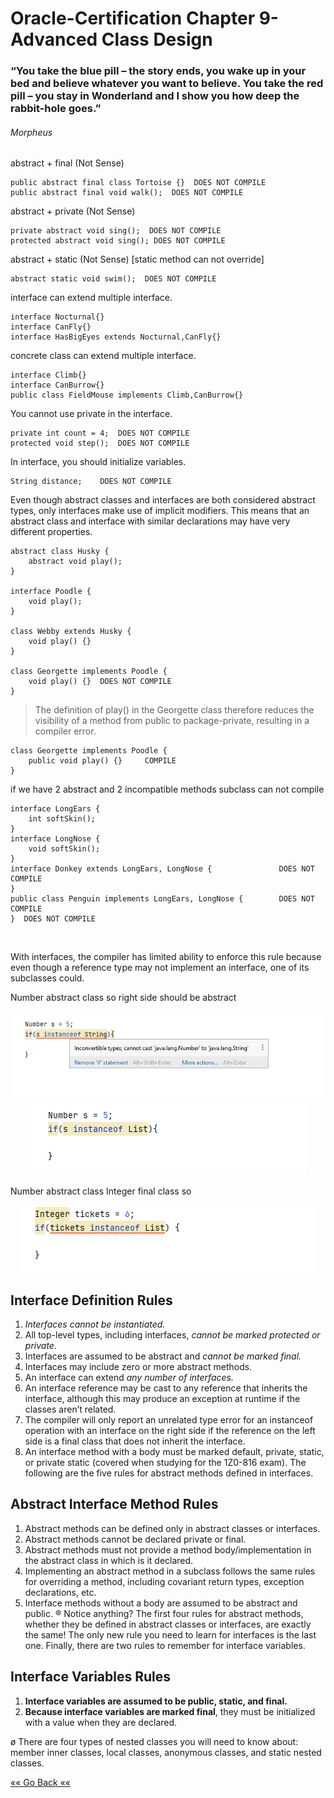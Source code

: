 # Oracle-Certification Chapter 9-Advanced Class Design
### “You take the blue pill – the story ends, you wake up in your bed and believe whatever you want to believe. You take the red pill – you stay in Wonderland and I show you how deep the rabbit-hole goes.”
###### Morpheus
abstract + final (Not Sense)

    public abstract final class Tortoise {}  DOES NOT COMPILE
    public abstract final void walk();  DOES NOT COMPILE




abstract + private (Not Sense)

    private abstract void sing();  DOES NOT COMPILE
    protected abstract void sing(); DOES NOT COMPILE


abstract + static (Not Sense) [static method can not override]

    abstract static void swim();  DOES NOT COMPILE


interface can extend multiple interface.

    interface Nocturnal{}
    interface CanFly{}
    interface HasBigEyes extends Nocturnal,CanFly{}

concrete class can extend multiple interface.

    interface Climb{}
    interface CanBurrow{}
    public class FieldMouse implements Climb,CanBurrow{}


You cannot use private in the interface.

    private int count = 4;  DOES NOT COMPILE
    protected void step();  DOES NOT COMPILE


In interface, you should initialize variables.
    
    String distance;    DOES NOT COMPILE

Even though abstract classes and interfaces are both considered abstract types, only interfaces make use of implicit
    modifiers. This means that an abstract class and interface with similar declarations may have very different properties.

    abstract class Husky {
        abstract void play();
    }

    interface Poodle {
        void play();
    }

    class Webby extends Husky {
        void play() {}
    }

    class Georgette implements Poodle {
        void play() {}  DOES NOT COMPILE
    }

> The definition of play() in the Georgette class therefore reduces the visibility of a method from public to package-private,
     resulting in a compiler error.

    class Georgette implements Poodle {  
        public void play() {}     COMPILE
    }





if we have 2 abstract and 2 incompatible methods subclass can not compile


    interface LongEars {
        int softSkin();
    }
    interface LongNose {
        void softSkin();
    }
    interface Donkey extends LongEars, LongNose {               DOES NOT COMPILE
    }  
    public class Penguin implements LongEars, LongNose {        DOES NOT COMPILE
    }  DOES NOT COMPILE

<br>

With interfaces, the compiler has limited ability to enforce this rule because even though a reference type may not implement
an interface, one of its subclasses could.

Number abstract class so right side should be abstract
<div align="center">
<img src="Capture.JPG"/>
<img src="img.png">
</div>

Number abstract class Integer final class so
<div align="center">
<img src="img_1.png">
</div>


## Interface Definition Rules 
1. _Interfaces cannot be instantiated._
2. All top-level types, including interfaces, _cannot be marked
protected or private._
3. Interfaces are assumed to be abstract and _cannot be marked
final._
4. Interfaces may include zero or more abstract methods.
5. An interface can extend _any number of interfaces._
6. An interface reference may be cast to any reference that
inherits the interface, although this may produce an exception
at runtime if the classes aren’t related.
7. The compiler will only report an unrelated type error for an
instanceof operation with an interface on the right side if the
reference on the left side is a final class that does not inherit
the interface.
8. An interface method with a body must be marked default,
private, static, or private static (covered when studying for
the 1Z0-816 exam).
The following are the five rules for abstract methods defined in
interfaces.


## Abstract Interface Method Rules
1. Abstract methods can be defined only in abstract classes or
    interfaces.
2. Abstract methods cannot be declared private or final.
3. Abstract methods must not provide a method
body/implementation in the abstract class in which is it
declared.
4. Implementing an abstract method in a subclass follows the
same rules for overriding a method, including covariant return
types, exception declarations, etc.
5. Interface methods without a body are assumed to be abstract
and public.
® Notice anything? The first four rules for abstract methods,
whether they be defined in abstract classes or interfaces, are
exactly the same! The only new rule you need to learn for
interfaces is the last one.
Finally, there are two rules to remember for interface variables.
    



## Interface Variables Rules
1. **Interface variables are assumed to be public, static, and final.**
2. **Because interface variables are marked final**, they must be
initialized with a value when they are declared.

ø There are four types of nested classes you will need to know about: member inner classes, local classes,
    anonymous classes, and static nested classes.

[«« Go Back ««](https://github.com/MedetHasanUgurlu/Oracle-Certification) 
